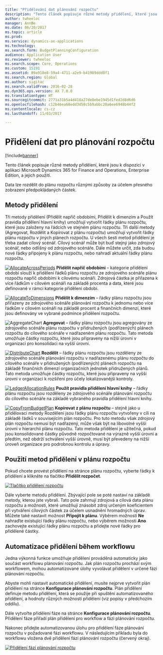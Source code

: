 ```yaml
---
title: "Přidělování dat plánování rozpočtu"
description: "Tento článek popisuje různé metody přidělení, které jsou k dispozici v aplikaci Microsoft Dynamics 365 for Finance and Operations, Enterprise Edition, a jejich použití."
author: twheeloc
manager: AnnBe
ms.date: 06/20/2017
ms.topic: article
ms.prod: 
ms.service: dynamics-ax-applications
ms.technology: 
ms.search.form: BudgetPlanningConfiguration
audience: Application User
ms.reviewer: twheeloc
ms.search.scope: Core, Operations
ms.custom: 15191
ms.assetid: 89a918e8-59a4-4711-a2e9-b41989ddd0f1
ms.search.region: Global
ms.author: sigitac
ms.search.validFrom: 2016-02-28
ms.dyn365.ops.version: AX 7.0.0
ms.translationtype: HT
ms.sourcegitcommit: 2771a31b5a4d418a27de0ebe1945d1fed2d8d6d6
ms.openlocfilehash: c12b46ea68edd3d58c5b9abbc20a6ee6948b44f2
ms.contentlocale: cs-cz
ms.lasthandoff: 11/03/2017

---
```


# <a name="budget-planning-data-allocation"></a>Přidělení dat pro plánování rozpočtu

[!include[banner](../includes/banner.md)]


Tento článek popisuje různé metody přidělení, které jsou k dispozici v aplikaci Microsoft Dynamics 365 for Finance and Operations, Enterprise Edition, a jejich použití.  

Data lze rozdělit do plánu rozpočtu různými způsoby za účelem přesného zobrazení předpokládaných částek.

## <a name="allocation-methods"></a>Metody přidělení
Tři metody přidělení (Přidělit napříč obdobími, Přidělit k dimenzím a Použít pravidla přidělení hlavní knihy) umožňují vytvořit řádky plánu rozpočtu, které jsou založeny na řádcích ve stejném plánu rozpočtu. Tři další metody (Agregovat, Rozdělit a Kopírovat z plánu rozpočtu) umožňují vytvořit řádky plánu rozpočtu v jiných plánech rozpočtu. U všech šesti metod přidělení je třeba zadat cílový scénář. Cílový scénář může být buď stejný jako zdrojový scénář, nebo odlišný od zdrojového scénáře. Dále můžete určit, zda budou nové řádky připojeny k plánu rozpočtu, nebo nahradí aktuální řádky plánu rozpočtu.

[![AllocateAcrossPeriods](./media/allocateacrossperiods-300x259.png)](./media/allocateacrossperiods.png)
**Přidělit napříč obdobími** – kategorie přidělení období slouží k přidělení řádků plánu rozpočtu ze zdrojového scénáře plánu rozpočtu napříč obdobími k cílovému scénáři. Zdrojová částka je přiřazena k více řádkům v cílovém scénáři na základě procenta a data, které jsou definované v rámci kategorie přidělení období.         

[![AllocateToDimensions](./media/allocatetodimensions.jpg)](./media/allocatetodimensions.jpg)
**Přidělit k dimenzím** – řádky plánu rozpočtu jsou přiřazeny ze zdrojového scénáře plánování rozpočtu k jednomu nebo více řádkům v cílovém scénáři na základě procent a finančních dimenzí, které jsou definovány ve vybrané podmínce přidělení rozpočtu.           

![AggregateChart](./media/aggregatechart-300x230.png)
**Agregovat** – řádky plánu rozpočtu jsou agregovány ze zdrojového scénáře plánu rozpočtu v přidružených (podřízených) plánech rozpočtu do cílového scénáře v nadřazeném plánu rozpočtu. Tato metoda umožňuje částky rozpočtu, které jsou připraveny na nižší úrovni v organizaci pro konsolidaci na vyšší úrovni.          

[![DistributeChart](./media/distributechart-300x230.png)](./media/distributechart.png)
**Rozdělit** – řádky plánu rozpočtu jsou rozděleny ze zdrojového scénáře plánování rozpočtu v nadřazenému plánu rozpočtu do cílového scénáře v přidružených (podřízených) plánech rozpočtu na základě finančních dimenzí organizačních jednotek přidružených plánů. Tato metoda umožňuje částky rozpočtu, které jsou připraveny na vyšší úrovni v organizaci k rozšíření pro účely lokalizovanější kontroly.           

[![LedgerAllocationRules](./media/ledgerallocationrules-300x202.png)](./media/ledgerallocationrules.png)
**Použít pravidla přidělení hlavní knihy** – řádky plánu rozpočtu jsou rozděleny ze zdrojového scénáře plánování rozpočtu do cílového scénáře na základě vybraného pravidla přidělení hlavní knihy. 

[![CopyFromBudgetPlan](./media/copyfrombudgetplan-187x300.png)](./media/copyfrombudgetplan.png)
**Kopírovat z plánu rozpočtu** – stejně jako u přidělovací metody Rozdělení jsou řádky plánu rozpočtu vytvořeny v cíli na základě řádků v souvisejícím plán rozpočtu. Pro tuto metodu však zdrojový plán rozpočtu nemusí být nadřazený, může však být na libovolné vyšší úrovni v hierarchii plánu rozpočtu. Tato metoda přidělení je užitečná, pokud jsou konsolidované částky původně rozpočtované na výrazně vyšší úrovni a předtím, než obdrží schválení vyšší úrovně, musí být převedeny na nižší úroveň organizace pro podrobnou kontrolu a úpravy.          

## <a name="using-allocation-methods-in-a-budget-plan"></a>Použití metod přidělení v plánu rozpočtu
Pokud chcete provést přidělení na stránce plánu rozpočtu, vyberte řádky k přidělení a klikněte na tlačítko **Přidělit rozpočet**.

[![Tlačítko přidělení rozpočtu](./media/allocatebudgetbutton-300x84.png)](./media/allocatebudgetbutton.png) 

Dále vyberte metodu přidělení. Zbývající pole se poté nastaví na základě metody, kterou jste vybrali. Tato pole zahrnují zdrojová a cílová data plánu rozpočtu a možnosti, které umožňují znásobit zdroj určeným koeficientem při vytváření cílových částek za účelem usnadnění hromadných úprav. Můžete také nastavit možnost **Připojit k plánu**. Výběrem možnosti **Ne** nahraďte existující řádky plánu rozpočtu, nebo výběrem možnosti **Ano** zachovejte existující řádky plánu rozpočtu a přidejte nové řádky pro přidělené částky.

## <a name="automating-allocations-during-a-workflow"></a>Automatizace přidělení během workflowu
Jedna výkonná funkce umožňuje přidělení prováděná automaticky jako součást workflowu plánování rozpočtu. Jak plán rozpočtu prochází svým workflowem, mohou automatizované úlohy vyvolávat přidělení v určené fázi plánování rozpočtu. 

Abyste mohli nastavit automatické přidělení, musíte nejprve vytvořit plán přidělení na stránce **Konfigurace plánování rozpočtu**. Plán přidělení definuje metodu přidělení, která se použije při spuštění automatizovaného přidělení, a hodnoty různých možností přidělení (viz popisy v předchozím oddílu). 

Dále vytvořte přidělení fáze na stránce **Konfigurace plánování rozpočtu**. Přidělení fáze přiřadí plán přidělení pro workflow a fázi plánování rozpočtu. 

Nakonec přidejte automatizovanou úlohu pro přidělení fáze plánování rozpočtu v požadované fázi workflowu. V následujícím příkladu byla do workflowu vložena dvě přidělení fází plánování rozpočtu (červený okraj).

[![Přidělení fází plánování rozpočtu](./media/budgetplanningstageallocations-300x300.png)](./media/budgetplanningstageallocations.png)




